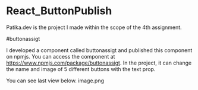 # React_ButtonPublish

Patika.dev is the project I made within the scope of the 4th assignment.

#buttonassigt

I developed a component called buttonassigt and published this component on npmjs. You can access the component at https://www.npmjs.com/package/buttonassigt.
In the project, it can change the name and image of 5 different buttons with the text prop.

You can see last view below.
image.png


